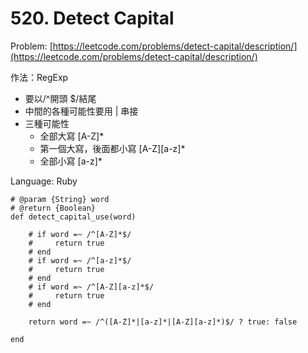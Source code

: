 # 520. Detect Capital

Problem: [https://leetcode.com/problems/detect-capital/description/](https://leetcode.com/problems/detect-capital/description/)

作法：RegExp

* 要以/^開頭 $/結尾
* 中間的各種可能性要用 \| 串接
* 三種可能性
  * 全部大寫 \[A-Z\]\*
  * 第一個大寫，後面都小寫 \[A-Z\]\[a-z\]\*
  * 全部小寫 \[a-z\]\*

Language: Ruby

```
# @param {String} word
# @return {Boolean}
def detect_capital_use(word)
    
    # if word =~ /^[A-Z]*$/
    #     return true
    # end
    # if word =~ /^[a-z]*$/
    #     return true
    # end
    # if word =~ /^[A-Z][a-z]*$/
    #     return true
    # end
    
    return word =~ /^([A-Z]*|[a-z]*|[A-Z][a-z]*)$/ ? true: false
            
end
```




